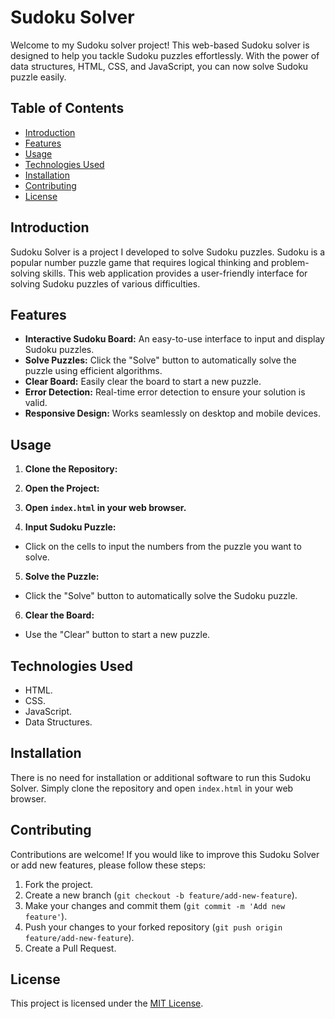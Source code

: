 # Sudoku Solver

Welcome to my Sudoku solver project! This web-based Sudoku solver is designed to help you tackle Sudoku puzzles effortlessly. With the power of data structures, HTML, CSS, and JavaScript, you can now solve Sudoku puzzle easily.

## Table of Contents

- [Introduction](#introduction)
- [Features](#features)
- [Usage](#usage)
- [Technologies Used](#technologies-used)
- [Installation](#installation)
- [Contributing](#contributing)
- [License](#license)

## Introduction

Sudoku Solver is a project I developed to solve Sudoku puzzles. Sudoku is a popular number puzzle game that requires logical thinking and problem-solving skills. This web application provides a user-friendly interface for solving Sudoku puzzles of various difficulties.

## Features

- **Interactive Sudoku Board:** An easy-to-use interface to input and display Sudoku puzzles.
- **Solve Puzzles:** Click the "Solve" button to automatically solve the puzzle using efficient algorithms.
- **Clear Board:** Easily clear the board to start a new puzzle.
- **Error Detection:** Real-time error detection to ensure your solution is valid.
- **Responsive Design:** Works seamlessly on desktop and mobile devices.

## Usage

1. **Clone the Repository:**

2. **Open the Project:**

3. **Open `index.html` in your web browser.**

4. **Input Sudoku Puzzle:**
- Click on the cells to input the numbers from the puzzle you want to solve.

5. **Solve the Puzzle:**
- Click the "Solve" button to automatically solve the Sudoku puzzle.

6. **Clear the Board:**
- Use the "Clear" button to start a new puzzle.

## Technologies Used

- HTML.
- CSS.
- JavaScript.
- Data Structures.

## Installation

There is no need for installation or additional software to run this Sudoku Solver. Simply clone the repository and open `index.html` in your web browser.

## Contributing

Contributions are welcome! If you would like to improve this Sudoku Solver or add new features, please follow these steps:

1. Fork the project.
2. Create a new branch (`git checkout -b feature/add-new-feature`).
3. Make your changes and commit them (`git commit -m 'Add new feature'`).
4. Push your changes to your forked repository (`git push origin feature/add-new-feature`).
5. Create a Pull Request.

## License

This project is licensed under the [MIT License](LICENSE).
